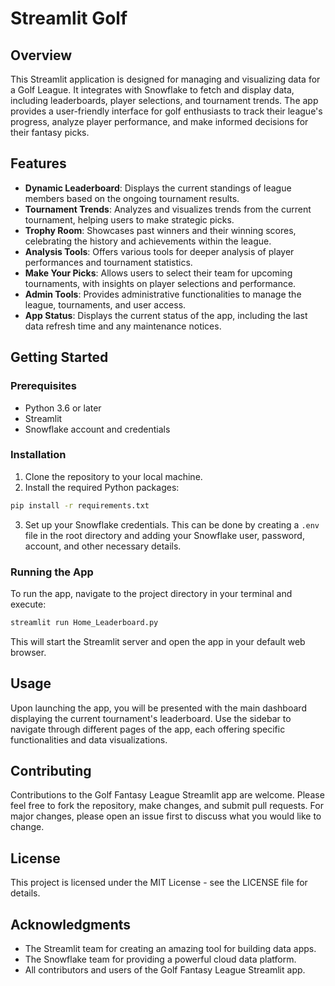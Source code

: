 # Streamlit Golf

## Overview

This Streamlit application is designed for managing and visualizing data for a Golf League. It integrates with Snowflake to fetch and display data, including leaderboards, player selections, and tournament trends. The app provides a user-friendly interface for golf enthusiasts to track their  league's progress, analyze player performance, and make informed decisions for their fantasy picks.

## Features

- **Dynamic Leaderboard**: Displays the current standings of league members based on the ongoing tournament results.
- **Tournament Trends**: Analyzes and visualizes trends from the current tournament, helping users to make strategic picks.
- **Trophy Room**: Showcases past winners and their winning scores, celebrating the history and achievements within the league.
- **Analysis Tools**: Offers various tools for deeper analysis of player performances and tournament statistics.
- **Make Your Picks**: Allows users to select their team for upcoming tournaments, with insights on player selections and performance.
- **Admin Tools**: Provides administrative functionalities to manage the league, tournaments, and user access.
- **App Status**: Displays the current status of the app, including the last data refresh time and any maintenance notices.

## Getting Started

### Prerequisites

- Python 3.6 or later
- Streamlit
- Snowflake account and credentials

### Installation

1. Clone the repository to your local machine.
2. Install the required Python packages:

```bash
pip install -r requirements.txt
```

3. Set up your Snowflake credentials. This can be done by creating a `.env` file in the root directory and adding your Snowflake user, password, account, and other necessary details.

### Running the App

To run the app, navigate to the project directory in your terminal and execute:

```bash
streamlit run Home_Leaderboard.py
```

This will start the Streamlit server and open the app in your default web browser.

## Usage

Upon launching the app, you will be presented with the main dashboard displaying the current tournament's leaderboard. Use the sidebar to navigate through different pages of the app, each offering specific functionalities and data visualizations.

## Contributing

Contributions to the Golf Fantasy League Streamlit app are welcome. Please feel free to fork the repository, make changes, and submit pull requests. For major changes, please open an issue first to discuss what you would like to change.

## License

This project is licensed under the MIT License - see the LICENSE file for details.

## Acknowledgments

- The Streamlit team for creating an amazing tool for building data apps.
- The Snowflake team for providing a powerful cloud data platform.
- All contributors and users of the Golf Fantasy League Streamlit app.